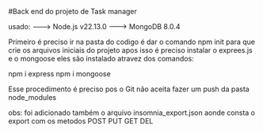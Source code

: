 #Back end do projeto de Task manager

usado:
---> Node.js v22.13.0
---> MongoDB 8.0.4

Primeiro é preciso ir na pasta do codigo é dar o comando npm init
para que crie os arquivos iniciais do projeto
apos isso é preciso instalar o exprees.js e o mongoose
eles são instalado atravez dos comandos:

npm i express
npm i mongoose

Esse procedimento é preciso pos o Git não aceita fazer um push da pasta node_modules

obs: foi adicionado também o arquivo insomnia_export.json 
aonde consta o export com os metodos
POST
PUT
GET
DEL
